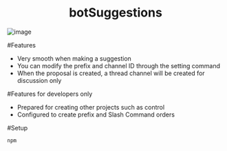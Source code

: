 <h1 align="center">
   botSuggestions
</h1>

![image](https://user-images.githubusercontent.com/52822865/199390463-71972180-41fa-4403-a076-227c5070f208.png)


#Features
- Very smooth when making a suggestion
- You can modify the prefix and channel ID through the setting command
- When the proposal is created, a thread channel will be created for discussion only


#Features for developers only
- Prepared for creating other projects such as control
- Configured to create prefix and Slash Command orders


#Setup
```js
npm
```
